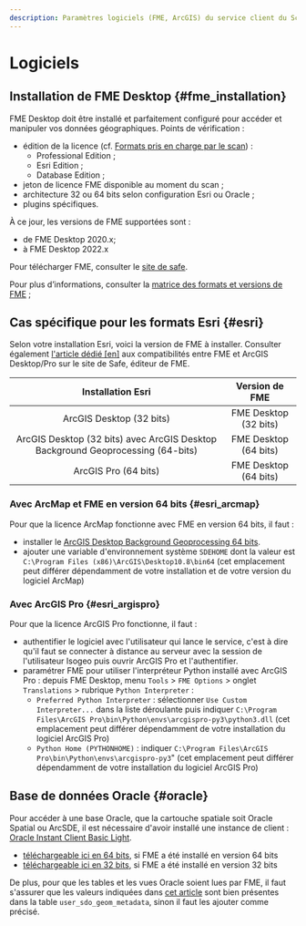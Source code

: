 ```yaml
---
description: Paramètres logiciels (FME, ArcGIS) du service client du Scan FME (Isogeo)
---
```

# Logiciels

## Installation de FME Desktop {#fme_installation}

FME Desktop doit être installé et parfaitement configuré pour accéder et manipuler vos données géographiques. Points de vérification :

* édition de la licence (cf. [Formats pris en charge par le scan](/usage/formats.md)) :
  * Professional Edition ;
  * Esri Edition ;
  * Database Edition ;
* jeton de licence FME disponible au moment du scan ;
* architecture 32 ou 64 bits selon configuration Esri ou Oracle ;
* plugins spécifiques.

À ce jour, les versions de FME supportées sont :

* de FME Desktop 2020.x;
* à FME Desktop 2022.x

Pour télécharger FME, consulter le [site de safe](https://www.safe.com/support/downloads/#past-versions).

Pour plus d’informations, consulter la [matrice des formats et versions de FME](https://www.safe.com/fme/formats-matrix/) ;

## Cas spécifique pour les formats Esri {#esri}

Selon votre installation Esri, voici la version de FME à installer. Consulter également [l'article dédié [en]](https://knowledge.safe.com/articles/1517/notes-on-fme-and-esri-versions-and-compatibility.html) aux compatibilités entre FME et ArcGIS Desktop/Pro sur le site de Safe, éditeur de FME.

|                                Installation Esri                                |     Version de FME    |
|:-------------------------------------------------------------------------------:|:---------------------:|
|                             ArcGIS Desktop (32 bits)                            | FME Desktop (32 bits) |
| ArcGIS Desktop (32 bits) avec ArcGIS Desktop Background Geoprocessing (64-bits) | FME Desktop (64 bits) |
|                               ArcGIS Pro (64 bits)                              | FME Desktop (64 bits) |

### Avec ArcMap et FME en version 64 bits {#esri_arcmap}

Pour que la licence ArcMap fonctionne avec FME en version 64 bits, il faut :
* installer le [ArcGIS Desktop Background Geoprocessing 64 bits](https://desktop.arcgis.com/fr/arcmap/latest/analyze/executing-tools/64bit-background.htm).
* ajouter une variable d'environnement système `SDEHOME` dont la valeur est `C:\Program Files (x86)\ArcGIS\Desktop10.8\bin64` (cet emplacement peut différer dépendamment de votre installation et de votre version du logiciel ArcMap)

### Avec ArcGIS Pro {#esri_argispro}

Pour que la licence ArcGIS Pro fonctionne, il faut :
* authentifier le logiciel avec l'utilisateur qui lance le service, c'est à dire qu'il faut se connecter à distance au serveur avec la session de l'utilisateur Isogeo puis ouvrir ArcGIS Pro et l'authentifier.
* paramétrer FME pour utiliser l'interpréteur Python installé avec ArcGIS Pro : depuis FME Desktop, menu `Tools` > `FME Options` > onglet `Translations` > rubrique `Python Interpreter` :
  * `Preferred Python Interpreter` : sélectionner `Use Custom Interpreter...` dans la liste déroulante puis indiquer `C:\Program Files\ArcGIS Pro\bin\Python\envs\arcgispro-py3\python3.dll` (cet emplacement peut différer dépendamment de votre installation du logiciel ArcGIS Pro)
  * `Python Home (PYTHONHOME)` : indiquer `C:\Program Files\ArcGIS Pro\bin\Python\envs\arcgispro-py3`" (cet emplacement peut différer dépendamment de votre installation du logiciel ArcGIS Pro)

## Base de données Oracle {#oracle}

Pour accéder à une base Oracle, que la cartouche spatiale soit Oracle Spatial ou ArcSDE, il est nécessaire d'avoir installé une instance de client : [Oracle Instant Client Basic Light](https://www.oracle.com/database/technologies/instant-client.html).

* [téléchargeable ici en 64 bits](https://www.oracle.com/database/technologies/instant-client/winx64-64-downloads.html), si FME a été installé en version 64 bits
* [téléchargeable ici en 32 bits](https://www.oracle.com/database/technologies/instant-client/microsoft-windows-32-downloads.html), si FME a été installé en version 32 bits

De plus, pour que les tables et les vues Oracle soient lues par FME, il faut s'assurer que les valeurs indiquées dans [cet article](https://community.safe.com/s/article/adding-metadata-entries-for-oracle-spatial-tables) sont bien présentes dans la table `user_sdo_geom_metadata`, sinon il faut les ajouter comme précisé.
